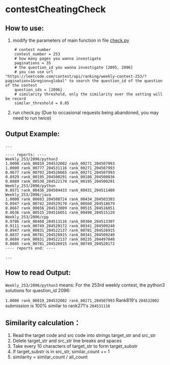 # contestCheatingCheck

## How to use:
1. modify the parameters of main function in file [check.py](https://github.com/im-ling/leetCodePractice/blob/cheating_check/LeetcodePython3/contestCheatingCheck/check.py) 
```
    # contest number
    contest_number = 253
    # how many pages you wanna investigate
    paginations = 35
    # the question_id you wanna investigate [2095, 2096]
    # you can use url "https://leetcode.com/contest/api/ranking/weekly-contest-253/?pagination=1&region=global" to search the question_id of the question of the contest
    question_ids = [2096]
    # similarity threshold, only the similarity over the setting will be record
    similar_threshold = 0.85
```
2. run check.py (Due to occasional requests being abandoned, you may need to run twice)



## Output Example:

```
...

---- reports: ----
Weekly_253/2096/python3
1.0000 rank_00819_204532002 rank_00271_204507993
1.0000 rank_00777_204531116 rank_00271_204507993
0.9677 rank_00703_204526665 rank_00271_204507993
0.8929 rank_00195_204500291 rank_00188_204500036
0.8889 rank_00530_204522170 rank_00195_204500291
Weekly_253/2096/python
0.8571 rank_00436_204504433 rank_00431_204511480
Weekly_253/2096/java
1.0000 rank_00683_204508724 rank_00434_204503303
0.8947 rank_00742_204529170 rank_00560_204518679
0.8667 rank_00656_204513809 rank_00515_204516051
0.8636 rank_00515_204516051 rank_00498_204515129
Weekly_253/2096/cpp
0.9706 rank_00460_204513116 rank_00360_204513307
0.9111 rank_00749_204520172 rank_00341_204509240
0.8947 rank_00831_204522137 rank_00781_204526915
0.8837 rank_00781_204526915 rank_00341_204509240
0.8684 rank_00831_204522137 rank_00235_204497048
0.8605 rank_00781_204526915 rank_00749_204520172
---- reports end: ----

...
```

## How to read Output:
`Weekly_253/2096/python3` means:
For the 253rd weekly contest, the python3 solutions for question_id 2096:

`1.0000 rank_00819_204532002 rank_00271_204507993`
Rank819's `204532002` submission is 100% similar to rank271's `204531116`


## Similarity calculation：
1. Read the target code and src code into strings target_str and src_str
2. Delete target_str and src_str line breaks and spaces
3. Take every 10 characters of target_str to form target_substr
4. If target_substr is in src_str, similar_count += 1
5. similarity = similar_count / all_count